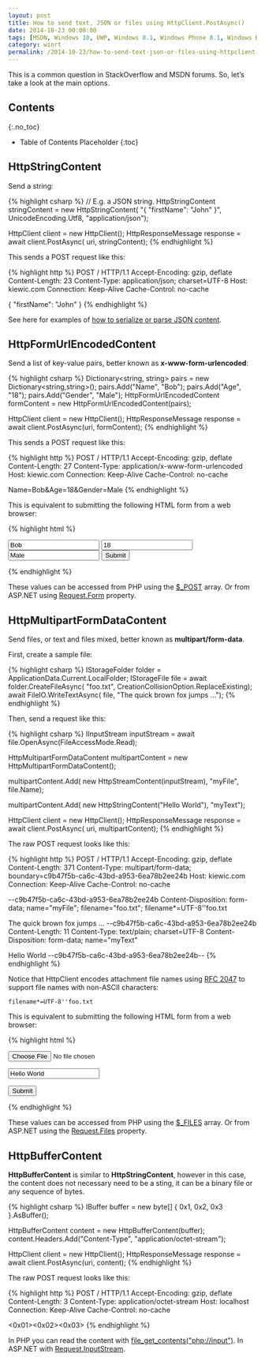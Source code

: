 ```yaml
---
layout: post
title: How to send text, JSON or files using HttpClient.PostAsync()
date: 2014-10-23 00:00:00
tags: [MSDN, Windows 10, UWP, Windows 8.1, Windows Phone 8.1, Windows Runtime, WinRT, Windows Store Apps, Windows.Web.Http]
category: winrt
permalink: /2014-10-23/how-to-send-text-json-or-files-using-httpclient-postasync
---
```


This is a common question in StackOverflow and MSDN forums. So, let’s take a look at the main options.

## Contents
{:.no_toc}

* Table of Contents Placeholder
{:toc}

## HttpStringContent

Send a string:

{% highlight csharp %}
// E.g. a JSON string.
HttpStringContent stringContent = new HttpStringContent(
    "{ \"firstName\": \"John\" }",
    UnicodeEncoding.Utf8,
    "application/json");

HttpClient client = new HttpClient();
HttpResponseMessage response = await client.PostAsync(
    uri,
    stringContent);
{% endhighlight %}

This sends a POST request like this:

{% highlight http %}
POST / HTTP/1.1
Accept-Encoding: gzip, deflate
Content-Length: 23
Content-Type: application/json; charset=UTF-8
Host: kiewic.com
Connection: Keep-Alive
Cache-Control: no-cache

{ "firstName": "John" }
{% endhighlight %}

See here for examples of [how to serialize or parse JSON content][msdn_json].

## HttpFormUrlEncodedContent

Send a list of key-value pairs, better known as **x-www-form-urlencoded**:

{% highlight csharp %}
Dictionary<string, string> pairs = new Dictionary<string,string>();
pairs.Add("Name", "Bob");
pairs.Add("Age", "18");
pairs.Add("Gender", "Male");
HttpFormUrlEncodedContent formContent =
    new HttpFormUrlEncodedContent(pairs);
 
HttpClient client = new HttpClient();
HttpResponseMessage response = await client.PostAsync(uri, formContent);
{% endhighlight %}

This sends a POST request like this:

{% highlight http %}
POST / HTTP/1.1
Accept-Encoding: gzip, deflate
Content-Length: 27
Content-Type: application/x-www-form-urlencoded
Host: kiewic.com
Connection: Keep-Alive
Cache-Control: no-cache

Name=Bob&Age=18&Gender=Male
{% endhighlight %}

This is equivalent to submitting the following HTML form from a web browser:

{% highlight html %}
<form action="http://kiewic.com/" method="post">
    <input name="Name" type="text" value="Bob" />
    <input name="Age" type="text" value="18" />
    <input name="Gender" type="text" value="Male" />
    <input type="submit" />
</form>
{% endhighlight %}

These values can be accessed from PHP using the [$_POST][php_post] array. Or from ASP.NET using [Request.Form][aspnet_form] property.

## HttpMultipartFormDataContent

Send files, or text and files mixed, better known as **multipart/form-data**.

First, create a sample file:

{% highlight csharp %}
IStorageFolder folder = ApplicationData.Current.LocalFolder;
IStorageFile file = await folder.CreateFileAsync(
    "foo.txt",
    CreationCollisionOption.ReplaceExisting);
await FileIO.WriteTextAsync(
    file,
    "The quick brown fox jumps ...");
{% endhighlight %}

Then, send a request like this:

{% highlight csharp %}
IInputStream inputStream = await file.OpenAsync(FileAccessMode.Read);

HttpMultipartFormDataContent multipartContent =
    new HttpMultipartFormDataContent();

multipartContent.Add(
    new HttpStreamContent(inputStream),
    "myFile",
    file.Name);
    
multipartContent.Add(
    new HttpStringContent("Hello World"),
    "myText");
 
HttpClient client = new HttpClient();
HttpResponseMessage response = await client.PostAsync(
    uri,
    multipartContent);
{% endhighlight %}

The raw POST request looks like this:

{% highlight http %}
POST / HTTP/1.1
Accept-Encoding: gzip, deflate
Content-Length: 371
Content-Type: multipart/form-data; boundary=c9b47f5b-ca6c-43bd-a953-6ea78b2ee24b
Host: kiewic.com
Connection: Keep-Alive
Cache-Control: no-cache

--c9b47f5b-ca6c-43bd-a953-6ea78b2ee24b
Content-Disposition: form-data; name="myFile"; filename="foo.txt"; filename*=UTF-8''foo.txt

The quick brown fox jumps ...
--c9b47f5b-ca6c-43bd-a953-6ea78b2ee24b
Content-Length: 11
Content-Type: text/plain; charset=UTF-8
Content-Disposition: form-data; name="myText"

Hello World
--c9b47f5b-ca6c-43bd-a953-6ea78b2ee24b--
{% endhighlight %}

Notice that HttpClient encodes attachment file names using [RFC 2047][rfc_2047] to support file names with non-ASCII characters:

    filename*=UTF-8''foo.txt

This is equivalent to submitting the following HTML form from a web browser:

{% highlight html %}
<form action="http://kiewic.com/" method="post" enctype="multipart/form-data">
    <p><input name="myFile" type="file" /></p>
    <p><input name="myText" type="text" value="Hello World" /></p>
    <p><input type="submit" /></p>
</form>
{% endhighlight %}

These values can be accessed from PHP using the [$_FILES][php_files] array. Or from ASP.NET using the [Request.Files][aspnet_files] property.

## HttpBufferContent

**HttpBufferContent** is similar to **HttpStringContent**, however in this case, the content does not necessary need to be a sting, it can be a binary file or any sequence of bytes.

{% highlight csharp %}
IBuffer buffer = new byte[] { 0x1, 0x2, 0x3 }.AsBuffer();

HttpBufferContent content = new HttpBufferContent(buffer);
content.Headers.Add("Content-Type", "application/octet-stream");

HttpClient client = new HttpClient();
HttpResponseMessage response = await client.PostAsync(uri, content);
{% endhighlight %}

The raw POST request looks like this:

{% highlight http %}
POST / HTTP/1.1
Accept-Encoding: gzip, deflate
Content-Length: 3
Content-Type: application/octet-stream
Host: localhost
Connection: Keep-Alive
Cache-Control: no-cache

<0x01><0x02><0x03>
{% endhighlight %}

In PHP you can read the content with [file_get_contents("php://input")][php_file_get_contents]. In ASP.NET with [Request.InputStream][aspnet_inputstream].

[msdn_json]: https://msdn.microsoft.com/en-us/library/windows/apps/xaml/hh770289.aspx
[php_post]: http://php.net/manual/en/reserved.variables.post.php
[php_files]: http://php.net/manual/en/reserved.variables.files.php
[php_file_get_contents]: https://php.net/manual/en/function.file-get-contents.php
[aspnet_form]: https://msdn.microsoft.com/en-us/library/system.web.httprequestbase.form(v=vs.110).aspx
[aspnet_files]: https://msdn.microsoft.com/en-us/library/system.web.httprequestbase.files(v=vs.110).aspx
[aspnet_inputstream]: https://msdn.microsoft.com/en-us/library/system.web.httprequestbase.inputstream(v=vs.110).aspx
[rfc_2047]: http://tools.ietf.org/html/rfc2047

